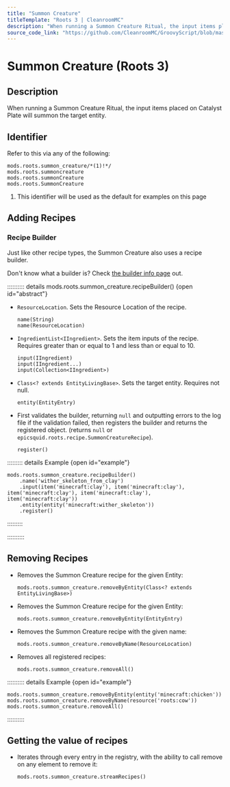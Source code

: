 ```yaml
---
title: "Summon Creature"
titleTemplate: "Roots 3 | CleanroomMC"
description: "When running a Summon Creature Ritual, the input items placed on Catalyst Plate will summon the target entity."
source_code_link: "https://github.com/CleanroomMC/GroovyScript/blob/master/src/main/java/com/cleanroommc/groovyscript/compat/mods/roots/SummonCreature.java"
---
```


# Summon Creature (Roots 3)

## Description

When running a Summon Creature Ritual, the input items placed on Catalyst Plate will summon the target entity.

## Identifier

Refer to this via any of the following:

```groovy:no-line-numbers {1}
mods.roots.summon_creature/*(1)!*/
mods.roots.summoncreature
mods.roots.summonCreature
mods.roots.SummonCreature
```

1. This identifier will be used as the default for examples on this page

## Adding Recipes

### Recipe Builder

Just like other recipe types, the Summon Creature also uses a recipe builder.

Don't know what a builder is? Check [the builder info page](../../../groovy/builder.md) out.

:::::::::: details mods.roots.summon_creature.recipeBuilder() {open id="abstract"}
- `ResourceLocation`. Sets the Resource Location of the recipe.

    ```groovy:no-line-numbers
    name(String)
    name(ResourceLocation)
    ```

- `IngredientList<IIngredient>`. Sets the item inputs of the recipe. Requires greater than or equal to 1 and less than or equal to 10.

    ```groovy:no-line-numbers
    input(IIngredient)
    input(IIngredient...)
    input(Collection<IIngredient>)
    ```

- `Class<? extends EntityLivingBase>`. Sets the target entity. Requires not null.

    ```groovy:no-line-numbers
    entity(EntityEntry)
    ```

- First validates the builder, returning `null` and outputting errors to the log file if the validation failed, then registers the builder and returns the registered object. (returns `null` or `epicsquid.roots.recipe.SummonCreatureRecipe`).

    ```groovy:no-line-numbers
    register()
    ```

::::::::: details Example {open id="example"}
```groovy:no-line-numbers
mods.roots.summon_creature.recipeBuilder()
    .name('wither_skeleton_from_clay')
    .input(item('minecraft:clay'), item('minecraft:clay'), item('minecraft:clay'), item('minecraft:clay'), item('minecraft:clay'))
    .entity(entity('minecraft:wither_skeleton'))
    .register()
```

:::::::::

::::::::::

## Removing Recipes

- Removes the Summon Creature recipe for the given Entity:

    ```groovy:no-line-numbers
    mods.roots.summon_creature.removeByEntity(Class<? extends EntityLivingBase>)
    ```

- Removes the Summon Creature recipe for the given Entity:

    ```groovy:no-line-numbers
    mods.roots.summon_creature.removeByEntity(EntityEntry)
    ```

- Removes the Summon Creature recipe with the given name:

    ```groovy:no-line-numbers
    mods.roots.summon_creature.removeByName(ResourceLocation)
    ```

- Removes all registered recipes:

    ```groovy:no-line-numbers
    mods.roots.summon_creature.removeAll()
    ```

:::::::::: details Example {open id="example"}
```groovy:no-line-numbers
mods.roots.summon_creature.removeByEntity(entity('minecraft:chicken'))
mods.roots.summon_creature.removeByName(resource('roots:cow'))
mods.roots.summon_creature.removeAll()
```

::::::::::

## Getting the value of recipes

- Iterates through every entry in the registry, with the ability to call remove on any element to remove it:

    ```groovy:no-line-numbers
    mods.roots.summon_creature.streamRecipes()
    ```
